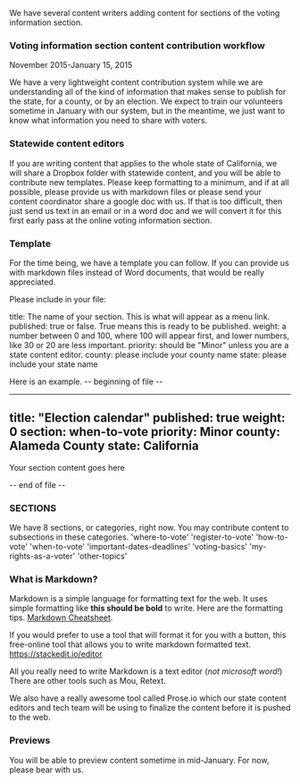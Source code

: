 We have several content writers adding content for sections of the voting information section.

### Voting information section content contribution workflow
November 2015-January 15, 2015

We have a very lightweight content contribution system while we are understanding all of the kind of information that makes sense to publish for the state, for a county, or by an election. We expect to train our volunteers sometime in January with our system, but in the meantime, we just want to know what information you need to share with voters.

### Statewide content editors
If you are writing content that applies to the whole state of California, we will share a Dropbox folder with statewide content, and you will be able to contribute new templates. Please keep formatting to a minimum, and if at all possible, please provide us with markdown files or please send your content coordinator share a google doc with us. If that is too difficult, then just send us text in an email or in a word doc and we will convert it for this first early pass at the online voting information section.


### Template
For the time being, we have a template you can follow. If you can provide us with markdown files instead of Word documents, that would be really appreciated. 


Please include in your file:

title: The name of your section. This is what will appear as a menu link.
published: true or false. True means this is ready to be published.
weight: a number between 0 and 100, where 100 will appear first, and lower numbers, like 30 or 20 are less important.
priority: should be "Minor" unless you are a state content editor.
county: please include your county name
state: please include your state name


Here is an example.
-- beginning of file --


---
title: "Election calendar"
published: true
weight: 0
section: when-to-vote
priority: Minor
county: Alameda County
state: California
---
Your section content goes here




-- end of file -- 




### SECTIONS
We have 8 sections, or categories, right now. You may contribute content to subsections in these categories. 
      'where-to-vote' 
      'register-to-vote'
      'how-to-vote'
      'when-to-vote'
      'important-dates-deadlines'
      'voting-basics'
      'my-rights-as-a-voter'
      'other-topics'


### What is Markdown?
Markdown is a simple language for formatting text for the web. It uses simple formatting like **this should be bold** to write. Here are the formatting tips. [Markdown Cheatsheet](https://github.com/adam-p/markdown-here/wiki/Markdown-Cheatsheet).

If you would prefer to use a tool that will format it for you with a button, this free-online tool that allows you to write markdown formatted text. https://stackedit.io/editor 

All you really need to write Markdown is a text editor (*not microsoft word!*)
There are other tools such as Mou, Retext.

We also have a really awesome tool called Prose.io which our state content editors and tech team will be using to finalize the content before it is pushed to the web.

### Previews
You will be able to preview content sometime in mid-January. For now, please bear with us.


